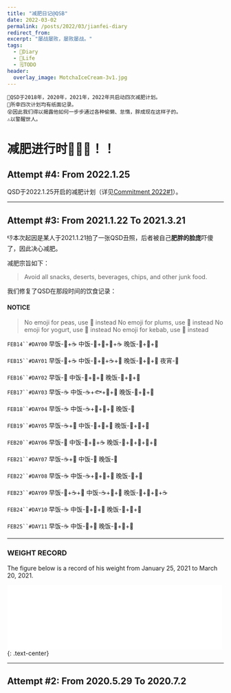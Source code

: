 ```yaml
---
title: "减肥日记@QSB"
date: 2022-03-02
permalink: /posts/2022/03/jianfei-diary
redirect_from: 
excerpt: "屡战屡败，屡败屡战。"
tags:
  - 📘Diary
  - 🍜Life
  - 🗒TODO
header:
  overlay_image: MotchaIceCream-3v1.jpg
---
```

```
🍧QSD于2018年，2020年，2021年，2022年共启动四次减肥计划。
📔所幸四次计划均有纸面记录。
😵因此我们得以揭露他如何一步步通过各种偷懒、怠惰，胖成现在这样子的。
⚠️以警醒世人。
```

# 减肥进行时💨💨💨！！

## Attempt #4: From 2022.1.25

QSD于2022.1.25开启的减肥计划（详见[Commitment 2022#1](http://qsdqsb.github.io/files/Commitments/Commitment_2022_1.pdf)）。


--------

## Attempt #3: From 2021.1.22 To 2021.3.21

👎本次起因是某人于2021.1.21拍了一张QSD丑照，后者被自己**肥胖的脸庞**吓傻了，因此决心减肥。

减肥宗旨如下：
> Avoid all snacks, deserts, beverages, chips, and other junk food.


我们修复了QSD在那段时间的饮食记录：

#### NOTICE
> No emoji for peas, use 🧆 instead
> No emoji for plums, use 🍅 instead
> No emoji for yogurt, use 🍼 instead
> No emoji for kebab, use 🥙 instead

`FEB14``#DAY00` 早饭-🥪+☕️  中饭-🐷+🥬+🥣+☕️  晚饭-🥪+🥛+🥝

`FEB15``#DAY01` 早饭-🥖+☕️  中饭-🐔+🍚+☕️+🥣  晚饭-🥪+🥛+🥗 夜宵-🍅

`FEB16``#DAY02` 早饭-🚫    中饭-🥩+🥔+🥬    晚饭-🍣+🥔+🧆

`FEB17``#DAY03` 早饭-☕️     中饭-☕️+🐟+🥦+🥔  晚饭-🥪+🥓+🍣

`FEB18``#DAY04` 早饭-☕️     中饭-☕️+🍗+🍠+🧆  晚饭-🥪

`FEB19``#DAY05` 早饭-☕️+🥛  中饭-🥣+🧆+🍝    晚饭-🍣+🥬+🥔

`FEB20``#DAY06` 早饭-🚫    中饭-🥗+🥚+☕️     晚饭-🥪+🥓+🍣+🥛+🍅

`FEB21``#DAY07` 早饭-☕️+🥚  中饭-🥪         晚饭-🥪

`FEB22``#DAY08` 早饭-☕️     中饭-☕️+🐑+🍆+🥖  晚饭-🥪+🍞

`FEB23``#DAY09` 早饭-🍞+☕️+🍊 中饭-☕️+🐔+🍛   晚饭-🍣+🥔+🥖+☕️

`FEB24``#DAY10` 早饭-☕️     中饭-🐔+🍛+🥣    晚饭-🍗+🥔+🥦

`FEB25``#DAY11` 早饭-☕️     中饭-🥪+🍊      晚饭-🥩+🥔+🥦

------

### WEIGHT RECORD

The figure below is a record of his weight from January 25, 2021 to March 20, 2021.

<iframe width=500 src="//embed.chartblocks.com/1.0/?c=604584773ba0f67a22f69f9c&t=e84643b52968ea2" frameBorder="0"></iframe>
{: .text-center}

------

## Attempt #2: From 2020.5.29 To 2020.7.2